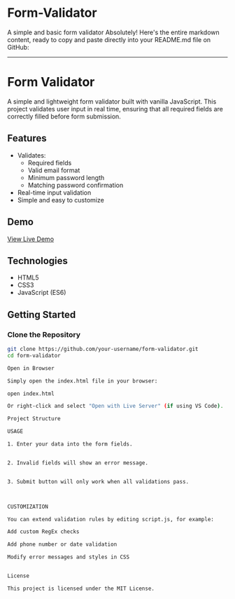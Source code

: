 # Form-Validator
A simple and basic form validator
Absolutely! Here's the entire markdown content, ready to copy and paste directly into your README.md file on GitHub:


---

# Form Validator

A simple and lightweight form validator built with vanilla JavaScript.
This project validates user input in real time, ensuring that all required fields are correctly filled before form submission.

## Features

- Validates:
  - Required fields
  - Valid email format
  - Minimum password length
  - Matching password confirmation
- Real-time input validation
- Simple and easy to customize

## Demo

[View Live Demo](#) <!-- Replace # with your hosted demo link -->

## Technologies

- HTML5  
- CSS3  
- JavaScript (ES6)

## Getting Started

### Clone the Repository

```bash
git clone https://github.com/your-username/form-validator.git
cd form-validator

Open in Browser

Simply open the index.html file in your browser:

open index.html

Or right-click and select "Open with Live Server" (if using VS Code).

Project Structure

USAGE

1. Enter your data into the form fields.


2. Invalid fields will show an error message.


3. Submit button will only work when all validations pass.



CUSTOMIZATION

You can extend validation rules by editing script.js, for example:

Add custom RegEx checks

Add phone number or date validation

Modify error messages and styles in CSS


License

This project is licensed under the MIT License.
